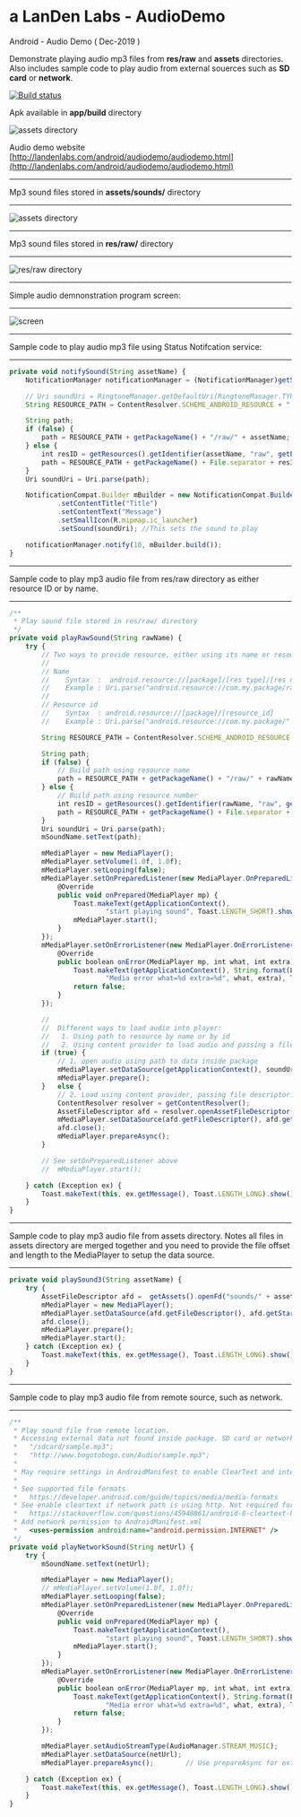 # a LanDen Labs - AudioDemo
Android - Audio Demo    ( Dec-2019  )

Demonstrate playing audio mp3 files from **res/raw** and **assets** directories.
Also includes sample code to play audio from external souerces such as **SD card** or **network**.

  [![Build status](https://travis-ci.org/landenlabs/all_AudioDemo.svg?branch=master)](https://travis-ci.org/landenlabs/all_AudioDemo)
  

Apk available in **app/build** directory 

![assets directory](https://raw.github.com/landenlabs2/all_AudioDemo/master/screenshots/audiodemo.png)


Audio demo website
[http://landenlabs.com/android/audiodemo/audiodemo.html](http://landenlabs.com/android/audiodemo/audiodemo.html)

***
Mp3 sound files stored in **assets/sounds/** directory
***
![assets directory](http://landenlabs.com/android/audiodemo/dir-assets.png)

***
Mp3 sound files stored in **res/raw/** directory
***
![res/raw directory](http://landenlabs.com/android/audiodemo/dir-res-raw.png)

***
Simple audio demnonstration program screen:
***
![screen](http://landenlabs.com/android/audiodemo/screen.png)

***
Sample code to play audio mp3 file using Status Notifcation service:
***
```javascript
private void notifySound(String assetName) {
    NotificationManager notificationManager = (NotificationManager)getSystemService(Context.NOTIFICATION_SERVICE);

    // Uri soundUri = RingtoneManager.getDefaultUri(RingtoneManager.TYPE_NOTIFICATION);
    String RESOURCE_PATH = ContentResolver.SCHEME_ANDROID_RESOURCE + "://";

    String path;
    if (false) {
        path = RESOURCE_PATH + getPackageName() + "/raw/" + assetName;
    } else {
        int resID = getResources().getIdentifier(assetName, "raw", getPackageName());
        path = RESOURCE_PATH + getPackageName() + File.separator + resID;
    }
    Uri soundUri = Uri.parse(path);

    NotificationCompat.Builder mBuilder = new NotificationCompat.Builder(getApplicationContext())
            .setContentTitle("Title")
            .setContentText("Message")
            .setSmallIcon(R.mipmap.ic_launcher)
            .setSound(soundUri); //This sets the sound to play

    notificationManager.notify(10, mBuilder.build());
}
```

***
Sample code to play mp3 audio file from res/raw directory as either resource ID or by name.
***
```javascript
/**
 * Play sound file stored in res/raw/ directory
 */
private void playRawSound(String rawName) {
    try {
        // Two ways to provide resource, either using its name or resource id.
        //
        // Name
        //    Syntax  :  android.resource://[package]/[res type]/[res name]
        //    Example : Uri.parse("android.resource://com.my.package/raw/sound1");
        //
        // Resource id
        //    Syntax  : android.resource://[package]/[resource_id]
        //    Example : Uri.parse("android.resource://com.my.package/" + R.raw.sound1);

        String RESOURCE_PATH = ContentResolver.SCHEME_ANDROID_RESOURCE + "://";

        String path;
        if (false) {
            // Build path using resource name
            path = RESOURCE_PATH + getPackageName() + "/raw/" + rawName;
        } else {
            // Build path using resource number
            int resID = getResources().getIdentifier(rawName, "raw", getPackageName());
            path = RESOURCE_PATH + getPackageName() + File.separator + resID;
        }
        Uri soundUri = Uri.parse(path);
        mSoundName.setText(path);

        mMediaPlayer = new MediaPlayer();
        mMediaPlayer.setVolume(1.0f, 1.0f);
        mMediaPlayer.setLooping(false);
        mMediaPlayer.setOnPreparedListener(new MediaPlayer.OnPreparedListener() {
            @Override
            public void onPrepared(MediaPlayer mp) {
                Toast.makeText(getApplicationContext(),
                        "start playing sound", Toast.LENGTH_SHORT).show();
                mMediaPlayer.start();
            }
        });
        mMediaPlayer.setOnErrorListener(new MediaPlayer.OnErrorListener() {
            @Override
            public boolean onError(MediaPlayer mp, int what, int extra) {
                Toast.makeText(getApplicationContext(), String.format(Locale.US,
                        "Media error what=%d extra=%d", what, extra), Toast.LENGTH_LONG).show();
                return false;
            }
        });

        //
        //  Different ways to load audio into player:
        //   1. Using path to resource by name or by id
        //   2. Using content provider to load audio and passing a file descriptor.
        if (true) {
            // 1. open audio using path to data inside package
            mMediaPlayer.setDataSource(getApplicationContext(), soundUri);
            mMediaPlayer.prepare();
        }   else {
            // 2. Load using content provider, passing file descriptor.
            ContentResolver resolver = getContentResolver();
            AssetFileDescriptor afd = resolver.openAssetFileDescriptor(soundUri, "r");
            mMediaPlayer.setDataSource(afd.getFileDescriptor(), afd.getStartOffset(), afd.getLength());
            afd.close();
            mMediaPlayer.prepareAsync();
        }

        // See setOnPreparedListener above
        //  mMediaPlayer.start();

    } catch (Exception ex) {
        Toast.makeText(this, ex.getMessage(), Toast.LENGTH_LONG).show();
    }
}
```

***
Sample code to play mp3 audio file from assets directory. 
Notes all files in assets directory are merged together and you need to provide the file offset and length to the MediaPlayer to setup the data source. 
***
```javascript
private void playSound3(String assetName) {
    try {
        AssetFileDescriptor afd =  getAssets().openFd("sounds/" + assetName + ".mp3");
        mMediaPlayer = new MediaPlayer();
        mMediaPlayer.setDataSource(afd.getFileDescriptor(), afd.getStartOffset(), afd.getLength());
        afd.close();
        mMediaPlayer.prepare();
        mMediaPlayer.start();
    } catch (Exception ex) {
        Toast.makeText(this, ex.getMessage(), Toast.LENGTH_LONG).show();
    }
}
```

***
Sample code to play mp3 audio file from remote source, such as network.
***
```javascript
/**
 * Play sound file from remote location.
 * Accessing external data not found inside package. SD card or network.
 *   "/sdcard/sample.mp3";
 *   "http://www.bogotobogo.com/Audio/sample.mp3";
 *
 * May require settings in AndroidManifest to enable ClearText and internet permission.
 *
 * See supported file formats
 *   https://developer.android.com/guide/topics/media/media-formats
 * See enable cleartext if network path is using http. Not required for https
 *   https://stackoverflow.com/questions/45940861/android-8-cleartext-http-traffic-not-permitted
 * Add network permission to AndroidManifest.xml
 *   <uses-permission android:name="android.permission.INTERNET" />
 */
private void playNetworkSound(String netUrl) {
    try {
        mSoundName.setText(netUrl);

        mMediaPlayer = new MediaPlayer();
        // mMediaPlayer.setVolume(1.0f, 1.0f);
        mMediaPlayer.setLooping(false);
        mMediaPlayer.setOnPreparedListener(new MediaPlayer.OnPreparedListener() {
            @Override
            public void onPrepared(MediaPlayer mp) {
                Toast.makeText(getApplicationContext(),
                        "start playing sound", Toast.LENGTH_SHORT).show();
                mMediaPlayer.start();
            }
        });
        mMediaPlayer.setOnErrorListener(new MediaPlayer.OnErrorListener() {
            @Override
            public boolean onError(MediaPlayer mp, int what, int extra) {
                Toast.makeText(getApplicationContext(), String.format(Locale.US,
                        "Media error what=%d extra=%d", what, extra), Toast.LENGTH_LONG).show();
                return false;
            }
        });

        mMediaPlayer.setAudioStreamType(AudioManager.STREAM_MUSIC);
        mMediaPlayer.setDataSource(netUrl);
        mMediaPlayer.prepareAsync();        // Use prepareAsync for external sources.

    } catch (Exception ex) {
        Toast.makeText(this, ex.getMessage(), Toast.LENGTH_LONG).show();
    }
}
```